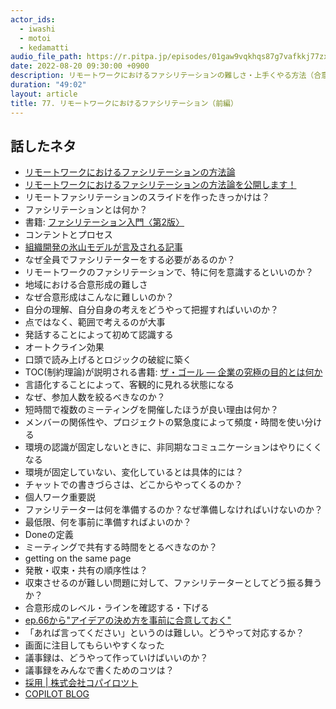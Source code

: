 ```yaml
---
actor_ids:
  - iwashi
  - motoi
  - kedamatti
audio_file_path: https://r.pitpa.jp/episodes/01gaw9vqkhqs87g7vafkkj77zx.mp3
date: 2022-08-20 09:30:00 +0900
description: リモートワークにおけるファシリテーションの難しさ・上手くやる方法（合意形成・人数・頻度・目的の設定のコツ）などを語っていただいたエピソードです。
duration: "49:02"
layout: article
title: 77. リモートワークにおけるファシリテーション（前編）
---
```


## 話したネタ

- [リモートワークにおけるファシリテーションの方法論](https://docs.google.com/presentation/d/1dQgbxB6_0kosazzgfk0Gmoa8c7dInfOy_NvZejfpneo/edit#slide=id.g814b63fdb8_0_12)
- [リモートワークにおけるファシリテーションの方法論を公開します！](https://blog.copilot.jp/entry/remote-facilitation)
- リモートファシリテーションのスライドを作ったきっかけは？
- ファシリテーションとは何か？
- 書籍: [ファシリテーション入門〈第2版〉](https://amzn.to/3Ay6EWR)
- コンテントとプロセス
- [組織開発の氷山モデルが言及される記事](https://note.com/yuki_anzai/n/n1cd936d56c51) 
- なぜ全員でファシリテーターをする必要があるのか？
- リモートワークのファシリテーションで、特に何を意識するといいのか？
- 地域における合意形成の難しさ
- なぜ合意形成はこんなに難しいのか？
- 自分の理解、自分自身の考えをどうやって把握すればいいのか？
- 点ではなく、範囲で考えるのが大事
- 発話することによって初めて認識する
- オートクライン効果
- 口頭で読み上げるとロジックの破綻に築く
- TOC(制約理論)が説明される書籍: [ザ・ゴール ― 企業の究極の目的とは何か](https://amzn.to/3R0p1sZ)
- 言語化することによって、客観的に見れる状態になる
- なぜ、参加人数を絞るべきなのか？
- 短時間で複数のミーティングを開催したほうが良い理由は何か？
- メンバーの関係性や、プロジェクトの緊急度によって頻度・時間を使い分ける
- 環境の認識が固定しないときに、非同期なコミュニケーションはやりにくくなる
- 環境が固定していない、変化しているとは具体的には？
- チャットでの書きづらさは、どこからやってくるのか？
- 個人ワーク重要説
- ファシリテーターは何を準備するのか？なぜ準備しなければいけないのか？
- 最低限、何を事前に準備すればよいのか？
- Doneの定義
- ミーティングで共有する時間をとるべきなのか？
- getting on the same page 
- 発散・収束・共有の順序性は？
- 収束させるのが難しい問題に対して、ファシリテーターとしてどう振る舞うか？
- 合意形成のレベル・ラインを確認する・下げる
- [ep.66から"アイデアの決め方を事前に合意しておく"](https://fukabori.fm/episode/66)
- 「あれば言ってください」というのは難しい。どうやって対応するか？
- 画面に注目してもらいやすくなった
- 議事録は、どうやって作っていけばいいのか？
- 議事録をみんなで書くためのコツは？
- [採用 | 株式会社コパイロツト](https://copilot.jp/recruit/)
- [COPILOT BLOG](https://blog.copilot.jp/)